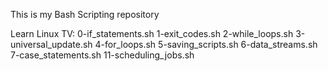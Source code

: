 This is my Bash Scripting repository

Learn Linux TV:
0-if_statements.sh
1-exit_codes.sh 
2-while_loops.sh
3-universal_update.sh
4-for_loops.sh
5-saving_scripts.sh
6-data_streams.sh
7-case_statements.sh
11-scheduling_jobs.sh

